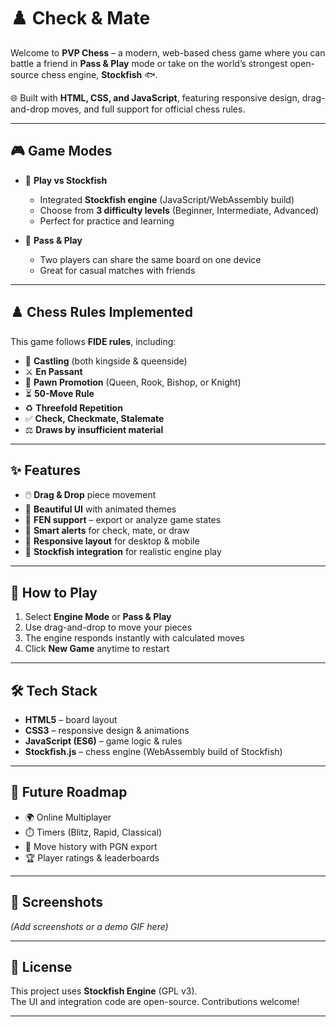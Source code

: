 # ♟️ Check & Mate

Welcome to **PVP Chess** – a modern, web-based chess game where you can battle a friend in **Pass & Play** mode or take on the world’s strongest open-source chess engine, **Stockfish** 🐟.  

🌐 Built with **HTML, CSS, and JavaScript**, featuring responsive design, drag-and-drop moves, and full support for official chess rules.

---

## 🎮 Game Modes
- 🧠 **Play vs Stockfish**  
  - Integrated **Stockfish engine** (JavaScript/WebAssembly build)  
  - Choose from **3 difficulty levels** (Beginner, Intermediate, Advanced)  
  - Perfect for practice and learning  

- 👥 **Pass & Play**  
  - Two players can share the same board on one device  
  - Great for casual matches with friends  

---

## ♟️ Chess Rules Implemented
This game follows **FIDE rules**, including:  

- 🔄 **Castling** (both kingside & queenside)  
- ⚔️ **En Passant**  
- 👑 **Pawn Promotion** (Queen, Rook, Bishop, or Knight)  
- ⏳ **50-Move Rule**  
- ♻️ **Threefold Repetition**  
- ✅ **Check, Checkmate, Stalemate**  
- ⚖️ **Draws by insufficient material**  

---

## ✨ Features
- 🖱️ **Drag & Drop** piece movement  
- 🎨 **Beautiful UI** with animated themes  
- 📜 **FEN support** – export or analyze game states  
- 🔔 **Smart alerts** for check, mate, or draw  
- 📱 **Responsive layout** for desktop & mobile  
- 🧠 **Stockfish integration** for realistic engine play  

---

## 🚀 How to Play
1. Select **Engine Mode** or **Pass & Play**  
2. Use drag-and-drop to move your pieces  
3. The engine responds instantly with calculated moves  
4. Click **New Game** anytime to restart  

---

## 🛠️ Tech Stack
- **HTML5** – board layout  
- **CSS3** – responsive design & animations  
- **JavaScript (ES6)** – game logic & rules  
- **Stockfish.js** – chess engine (WebAssembly build of Stockfish)  

---

## 🌟 Future Roadmap
- 🌍 Online Multiplayer  
- ⏱️ Timers (Blitz, Rapid, Classical)  
- 📖 Move history with PGN export  
- 🏆 Player ratings & leaderboards  

---

## 📸 Screenshots
*(Add screenshots or a demo GIF here)*  

---

## 📜 License
This project uses **Stockfish Engine** (GPL v3).  
The UI and integration code are open-source. Contributions welcome!  

---
